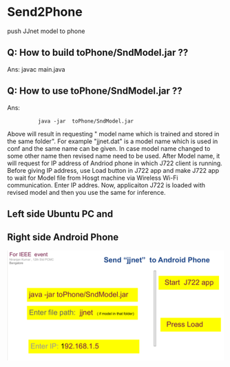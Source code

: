 # Send2Phone
push  JJnet model to phone

## Q: How to build toPhone/SndModel.jar ??

Ans: javac main.java


##  Q: How to use toPhone/SndModel.jar ??

Ans:

              java -jar  toPhone/SndModel.jar
  
Above will result in requesting " model name which is trained and stored in the same folder".  For example "jjnet.dat" is a model name which is used in conf and the same name can be given. In case model name changed to some other name then revised name need to be used.  After Model name, it will request for IP address of  Andriod phone in which  J722 client is running.  Before giving IP address, use Load button in J722 app and make J722 app to wait for Model file from Hosgt machine via Wireless Wi-Fi communication.  Enter IP addres.  Now, applicaiton J722 is loaded with revised model and then you use the same for inference.

 ##  Left side Ubuntu PC  and                       
 ## Right side Android Phone
 
![GitHub Logo](https://github.com/DLinIoTedge/Send2Phone/blob/master/63.png)


